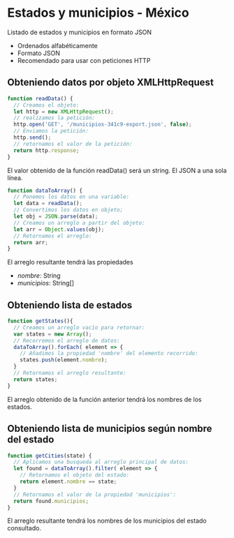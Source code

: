# Estados y municipios - México
Listado de estados y municipios en formato JSON

- Ordenados alfabéticamente
- Formato JSON
- Recomendado para usar con peticiones HTTP

## Obteniendo datos por objeto XMLHttpRequest

```javascript
function readData() {
  // Creamos el objeto:
  let http = new XMLHttpRequest();
  // realizamos la petición:
  http.open('GET', '/municipios-341c9-export.json', false);
  // Enviamos la petición:
  http.send();
  // retornamos el valor de la petición:
  return http.response;
}
```

El valor obtenido de la función readData() será un string. El JSON a una sola línea.

```javascript
function dataToArray() {
  // Ponemos los datos en una variable:
  let data = readData();
  // Convertimos los datos en objeto;
  let obj = JSON.parse(data);
  // Creamos un arreglo a partir del objeto:
  let arr = Object.values(obj);
  // Retornamos el arreglo:
  return arr;
}
```

El arreglo resultante tendrá las propiedades
- *nombre*: String
- *municipios*: String[]

## Obteniendo lista de estados

```javascript
function getStates(){
  // Creamos un arreglo vacío para retornar:
  var states = new Array();
  // Recorremos el arreglo de datos:
  dataToArray().forEach( element => {
    // Añadimos la propiedad 'nombre' del elemento recorrido:
    states.push(element.nombre);
  }
  // Retornamos el arreglo resultante:
  return states;
}
```

El arreglo obtenido de la función anterior tendrá los nombres de los estados.

## Obteniendo lista de municipios según nombre del estado

```javascript
function getCities(state) {
  // Aplicamos una busqueda al arreglo principal de datos:
  let found = dataToArray().filter( element => {
    // Retornamos el objeto del estado:
    return element.nombre == state;
  }
  // Retornamos el valor de la propiedad 'municipios':
  return found.municipios;
}
```

El arreglo resultante tendrá los nombres de los municipios del estado consultado.
